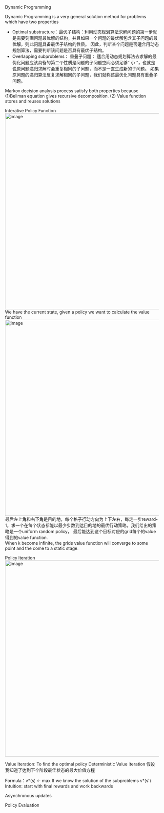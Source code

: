 Dynamic Programming 

Dynamic Programming is a very general solution method for problems which have two properties
* Optimal substructure：最优子结构：利用动态规划算法求解问题的第一步就是需要刻画问题最优解的结构，并且如果一个问题的最优解包含其子问题的最优解，则此问题具备最优子结构的性质。
因此，判断某个问题是否适合用动态规划算法，需要判断该问题是否具有最优子结构。
* Overlapping subproblems：
重叠子问题： 适合用动态规划算法去求解的最优化问题应该具备的第二个性质是问题的子问题空间必须足够” 小 “，也就是说原问题递归求解时会重复相同的子问题，而不是一直生成新的子问题。
如果原问题的递归算法反复求解相同的子问题，我们就称该最优化问题具有重叠子问题。

Markov decision analysis process satisfy both properties because (1)Bellman equation gives recursive decomposition. (2) Value function stores and reuses solutions 

Interative Policy Function 
<img width="640" alt="image" src="https://user-images.githubusercontent.com/29950267/222728769-e32b98c0-f4a8-40f3-af3c-5b0f2046a9f1.png">
We have the current state, given a policy we want to calculate the value function
<img width="640" alt="image" src="https://user-images.githubusercontent.com/29950267/222730507-3eda479c-3c82-485a-afdb-810c51dc1779.png">
最后左上角和右下角是目的地，每个格子行动方向为上下左右，每走一步reward-1，求一个在每个状态都能以最少步数到达目的地的最优行动策略。我们给出的策略是一个uniform random policy，
最后能达到这个目标对应的grid每个的value得到的value function.  
When k become infinite, the grids value function will converge to some point and the come to a static stage.

Policy Iteration
<img width="640" alt="image" src="https://user-images.githubusercontent.com/29950267/222733076-3ce5b7c8-44ff-4b03-b940-dce0dee993ba.png">


Value Iteration: To find the optimal policy
Deterministic Value Iteration
假设我知道了达到下个阶段最佳状态的最大价值方程

Formula：v*(s) <- max
If we know the solution of the subproblems v*(s')
Intuition: start with final rewards and work backwards



Asynchronous updates





Policy Evaluation
